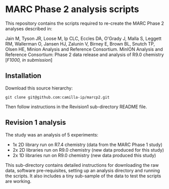 # MARC Phase 2 analysis scripts

This repository contains the scripts required to re-create the MARC Phase 2 analyses described in:

Jain M, Tyson JR, Loose M, Ip CLC, Eccles DA, O\'Grady J, Malla S, Leggett RM, Wallerman O, Jansen HJ, Zalunin V, Birney E, Brown BL, Snutch TP, Olsen HE, Minion Analysis and Reference Consortium. MinION Analysis and Reference Consortium: Phase 2 data release and analysis of R9.0 chemistry [*F1000, in submission*]

## Installation

Download this source hierarchy:

```cd /PATH/TO/YOUR/SCRIPTS
git clone git@github.com:camilla-ip/marcp2.git
```

Then follow instructions in the Revision1 sub-directory README file.

## Revision 1 analysis

The study was an analysis of 5 experiments:
- 1x 2D library run on R7.4 chemistry (data from the MARC Phase 1 study)
- 2x 2D libraries run on R9.0 chemistry (new data produced for this study)
- 2x 1D libraries run on R9.0 chemistry (new data produced this study)

This sub-directory contains detailed instructions for downloading the raw data, software pre-requisites, setting up an analysis directory and running the scripts. It also includes a tiny sub-sample of the data to test the scripts are working.
